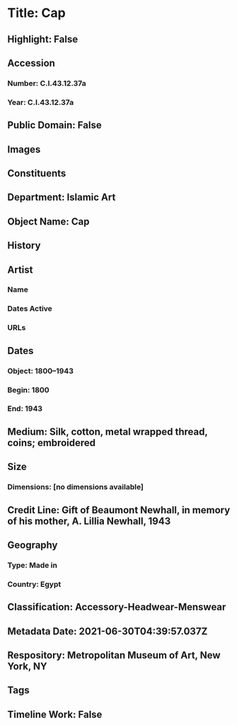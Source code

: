 # Title: Cap
## Highlight: False
## Accession
### Number: C.I.43.12.37a
### Year: C.I.43.12.37a
## Public Domain: False
## Images
## Constituents
## Department: Islamic Art
## Object Name: Cap
## History
## Artist
### Name
### Dates Active
### URLs
## Dates
### Object: 1800–1943
### Begin: 1800
### End: 1943
## Medium: Silk, cotton, metal wrapped thread, coins; embroidered
## Size
### Dimensions: [no dimensions available]
## Credit Line: Gift of Beaumont Newhall, in memory of his mother, A. Lillia Newhall, 1943
## Geography
### Type: Made in
### Country: Egypt
## Classification: Accessory-Headwear-Menswear
## Metadata Date: 2021-06-30T04:39:57.037Z
## Respository: Metropolitan Museum of Art, New York, NY
## Tags
## Timeline Work: False